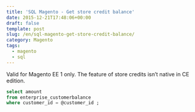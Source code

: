 ```yaml
---
title: 'SQL Magento - Get store credit balance'
date: 2015-12-21T17:48:06+00:00 
draft: false
template: post 
slug: /en/sql-magento-get-store-credit-balance/
category: Magento
tags:
  - magento
  - sql
---
```


Valid for Magento EE 1 only. The feature of store credits isn&rsquo;t native in CE edition.

```SQL 
select amount 
from enterprise_customerbalance 
where customer_id = @customer_id ;
```